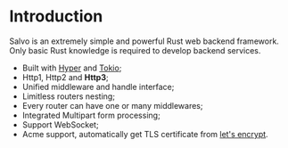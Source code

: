 # Introduction

Salvo is an extremely simple and powerful Rust web backend framework. Only basic Rust knowledge is required to develop backend services.

- Built with [Hyper](https://crates.io/crates/hyper) and [Tokio](https://crates.io/crates/tokio);
- Http1, Http2 and **Http3**;
- Unified middleware and handle interface;
- Limitless routers nesting;
- Every router can have one or many middlewares;
- Integrated Multipart form processing;
- Support WebSocket;
- Acme support, automatically get TLS certificate from [let's encrypt](https://letsencrypt.org/).
